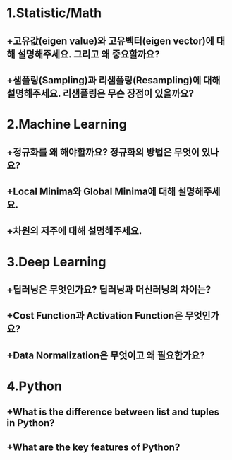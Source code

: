 1.Statistic/Math
===============
+고유값(eigen value)와 고유벡터(eigen vector)에 대해 설명해주세요. 그리고 왜 중요할까요?
---------------------------------------------------------------------

+샘플링(Sampling)과 리샘플링(Resampling)에 대해 설명해주세요. 리샘플링은 무슨 장점이 있을까요?
---------------------------------------------------------------------


2.Machine Learning 
===============
+정규화를 왜 해야할까요? 정규화의 방법은 무엇이 있나요?
---------------------------------------------------------------------

+Local Minima와 Global Minima에 대해 설명해주세요.
---------------------------------------------------------------------

+차원의 저주에 대해 설명해주세요.
---------------------------------------------------------------------


3.Deep Learning
========================
+딥러닝은 무엇인가요? 딥러닝과 머신러닝의 차이는?
---------------------------------------------------------------------

+Cost Function과 Activation Function은 무엇인가요?
---------------------------------------------------------------------

+Data Normalization은 무엇이고 왜 필요한가요?
---------------------------------------------------------------------

4.Python
=============================

+What is the difference between list and tuples in Python?
---------------------------------------------------------------------

+What are the key features of Python?
---------------------------------------------------------------------

